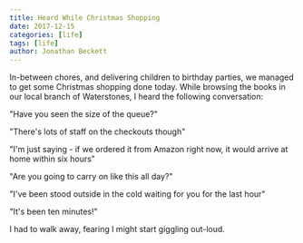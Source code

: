 ```yaml
---
title: Heard While Christmas Shopping
date: 2017-12-15
categories: [life]
tags: [life]
author: Jonathan Beckett
---
```


In-between chores, and delivering children to birthday parties, we managed to get some Christmas shopping done today. While browsing the books in our local branch of Waterstones, I heard the following conversation:

"Have you seen the size of the queue?"

"There's lots of staff on the checkouts though"

"I'm just saying - if we ordered it from Amazon right now, it would arrive at home within six hours"

"Are you going to carry on like this all day?"

"I've been stood outside in the cold waiting for you for the last hour"

"It's been ten minutes!"

I had to walk away, fearing I might start giggling out-loud.